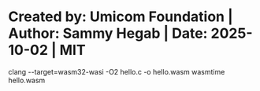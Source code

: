 # Created by: Umicom Foundation | Author: Sammy Hegab | Date: 2025-10-02 | MIT
clang --target=wasm32-wasi -O2 hello.c -o hello.wasm
wasmtime hello.wasm

